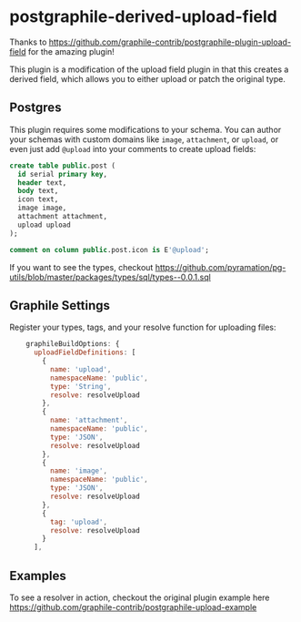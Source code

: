 # postgraphile-derived-upload-field

Thanks to https://github.com/graphile-contrib/postgraphile-plugin-upload-field for the amazing plugin!

This plugin is a modification of the upload field plugin in that this creates a derived field, which allows you to either upload or patch the original type.

## Postgres

This plugin requires some modifications to your schema. You can author your schemas with custom domains like `image`, `attachment`, or `upload`, or even just add `@upload` into your comments to create upload fields:

```sql
create table public.post (
  id serial primary key,
  header text,
  body text,
  icon text,
  image image,
  attachment attachment,
  upload upload
);

comment on column public.post.icon is E'@upload';
```

If you want to see the types, checkout https://github.com/pyramation/pg-utils/blob/master/packages/types/sql/types--0.0.1.sql

## Graphile Settings

Register your types, tags, and your resolve function for uploading files:

```js
    graphileBuildOptions: {
      uploadFieldDefinitions: [
        {
          name: 'upload',
          namespaceName: 'public',
          type: 'String',
          resolve: resolveUpload
        },
        {
          name: 'attachment',
          namespaceName: 'public',
          type: 'JSON',
          resolve: resolveUpload
        },
        {
          name: 'image',
          namespaceName: 'public',
          type: 'JSON',
          resolve: resolveUpload
        },
        {
          tag: 'upload',
          resolve: resolveUpload
        }
      ],
```

## Examples 

To see a resolver in action, checkout the original plugin example here https://github.com/graphile-contrib/postgraphile-upload-example 